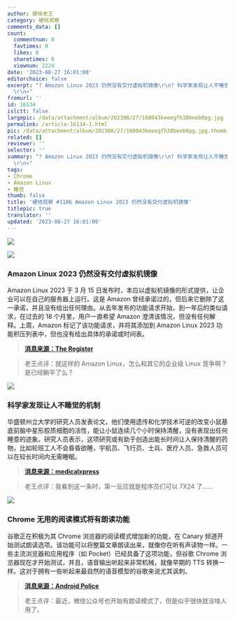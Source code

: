 ```yaml
---
author: 硬核老王
category: 硬核观察
comments_data: []
count:
  commentnum: 0
  favtimes: 0
  likes: 0
  sharetimes: 0
  viewnum: 2224
date: '2023-08-27 16:01:00'
editorchoice: false
excerpt: "? Amazon Linux 2023 仍然没有交付虚拟机镜像\r\n? 科学家发现让人不睡觉的机制\r\n? Chrome 无用的阅读模式将有朗读功能\r\n»
  \r\n»"
fromurl: ''
id: 16134
islctt: false
largepic: /data/attachment/album/202308/27/160043keeegfh38beeb0pg.jpg
permalink: /article-16134-1.html
pic: /data/attachment/album/202308/27/160043keeegfh38beeb0pg.jpg.thumb.jpg
related: []
reviewer: ''
selector: ''
summary: "? Amazon Linux 2023 仍然没有交付虚拟机镜像\r\n? 科学家发现让人不睡觉的机制\r\n? Chrome 无用的阅读模式将有朗读功能\r\n»
  \r\n»"
tags:
- Chrome
- Amazon Linux
- 睡觉
thumb: false
title: '硬核观察 #1106 Amazon Linux 2023 仍然没有交付虚拟机镜像'
titlepic: true
translator: ''
updated: '2023-08-27 16:01:00'
---
```


![](/data/attachment/album/202308/27/160043keeegfh38beeb0pg.jpg)


![](/data/attachment/album/202308/27/160053fl5x2s5dl5ddqvnd.jpg)


### Amazon Linux 2023 仍然没有交付虚拟机镜像


Amazon Linux 2023 于 3 月 15 日发布时，本应以虚拟机镜像的形式提供，让企业可以在自己的服务器上运行。这是 Amazon 曾经承诺过的，但后来它删除了这一承诺，并且没有给出任何理由。从去年发布的功能请求开始，到一年后的类似请求，在过去的 18 个月里，用户一直希望 Amazon 澄清该情况，但没有任何解释。上周，Amazon 标记了该功能请求，并将其添加到 Amazon Linux 2023 功能积压列表中，但也没有给出具体的承诺或时间表。



> 
> **[消息来源：The Register](https://www.theregister.com/2023/08/25/amazon_linux_2023_vm/)**
> 
> 
> 



> 
> 老王点评：就这样的 Amazon Linux，怎么和其它的企业级 Linux 竞争啊？是已经躺平了么？
> 
> 
> 


![](/data/attachment/album/202308/27/160106yym0vcrulbf0crlh.jpg)


### 科学家发现让人不睡觉的机制


华盛顿州立大学的研究人员发表论文，他们使用遗传和化学技术可逆的改变小鼠基底前脑中星形胶质细胞的活性，能让小鼠连续几个小时保持清醒，没有表现出任何睡意的迹象。研究人员表示，这项研究或有助于创造出能长时间让人保持清醒的药物，比如轮班工人不会昏昏欲睡，宇航员、飞行员、士兵、医疗人员、急救人员可以在较长时间内无需睡眠。



> 
> **[消息来源：medicalxpress](https://medicalxpress.com/news/2023-08-astrocytes-basal-forebrain-mice-sleepiness.html)**
> 
> 
> 



> 
> 老王点评：我看到这一条时，第一反应就是程序员们可以 7X24 了……
> 
> 
> 


![](/data/attachment/album/202308/27/160120vyei17nnwsz2w2e1.jpg)


### Chrome 无用的阅读模式将有朗读功能


谷歌正在积极为其 Chrome 浏览器的阅读模式增加新的功能，在 Canary 频道开始测试朗读选项。该功能可以将整篇文章朗读出来，就像你在听有声读物一样。一些主流浏览器和应用程序（如 Pocket）已经具备了这项功能，但谷歌 Chrome 浏览器现在才开始测试，并且，语音输出听起来非常机械，就像早期的 TTS 转换一样。这对于拥有一些听起来最自然的语音模型的谷歌来说尤其讽刺。



> 
> **[消息来源：Android Police](https://www.androidpolice.com/google-chrome-canary-read-aloud/)**
> 
> 
> 



> 
> 老王点评：最近，微信公众号也开始有朗读模式了，但是似乎很快就没啥人用了。
> 
> 
>